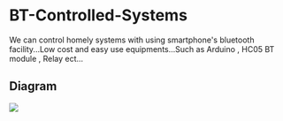 # BT-Controlled-Systems
We can control homely systems with using smartphone's bluetooth facility...Low cost and easy use equipments...Such as Arduino , HC05 BT module , Relay ect...

## Diagram

<img src="image">
